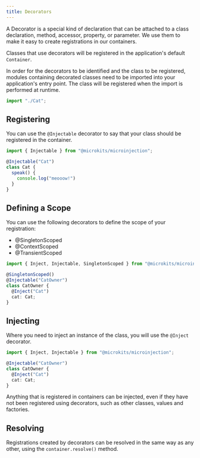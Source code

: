 ```yaml
---
title: Decorators
---
```


A Decorator is a special kind of declaration that can be attached to a class declaration, method, accessor, property, or parameter. We use them to make it easy to create registrations in our containers.

Classes that use decorators will be registered in the application's default `Container`. 

In order for the decorators to be identified and the class to be registered, modules containing decorated classes need to be imported into your application's entry point. The class will be registered when the import is performed at runtime.

```typescript
import "./Cat";
```

## Registering

You can use the `@Injectable` decorator to say that your class should be registered in the container.

```typescript
import { Injectable } from "@microkits/microinjection";

@Injectable("Cat")
class Cat {
  speak() {
    console.log("meooow!")
  }
}
```

## Defining a Scope

You can use the following decorators to define the scope of your registration:

- @SingletonScoped
- @ContextScoped
- @TransientScoped

```typescript
import { Inject, Injectable, SingletonScoped } from "@microkits/microinjection";

@SingletonScoped()
@Injectable("CatOwner")
class CatOwner {
  @Inject("Cat")
  cat: Cat;
}
```

## Injecting

Where you need to inject an instance of the class, you will use the `@Inject` decorator.

```typescript
import { Inject, Injectable } from "@microkits/microinjection";

@Injectable("CatOwner")
class CatOwner {
  @Inject("Cat")
  cat: Cat;
}
```

Anything that is registered in containers can be injected, even if they have not been registered using decorators, such as other classes, values and factories.

## Resolving

Registrations created by decorators can be resolved in the same way as any other, using the `container.resolve()` method.